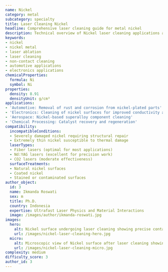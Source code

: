 ```yaml
---
name: Nickel
category: metal
subcategory: specialty
title: Laser Cleaning Nickel
headline: Comprehensive laser cleaning guide for metal nickel
description: Technical overview of Nickel laser cleaning applications and parameters
keywords:
- nickel
- nickel metal
- laser ablation
- laser cleaning
- non-contact cleaning
- automotive applications
- electronics applications
chemicalProperties:
  formula: Ni
  symbol: Ni
properties:
  density: 8.91
  densityUnit: g/cm³
applications:
- 'Automotive: Removal of rust and corrosion from nickel-plated parts'
- 'Electronics: Cleaning of nickel surfaces for improved conductivity and soldering'
- 'Aerospace: Nickel-based superalloy component cleaning'
- 'Chemical Processing: Catalyst recovery and regeneration'
compatibility:
  incompatibleConditions:
  - Severely damaged nickel requiring structural repair
  - Extremely thin nickel susceptible to thermal damage
  laserTypes:
  - Fiber lasers (optimal for most applications)
  - Nd:YAG lasers (excellent for precision work)
  - CO2 lasers (moderate effectiveness)
  surfaceTreatments:
  - Natural nickel surfaces
  - Coated nickel
  - Stained or contaminated surfaces
author_object:
  id: 3
  name: Ikmanda Roswati
  sex: m
  title: Ph.D.
  country: Indonesia
  expertise: Ultrafast Laser Physics and Material Interactions
  image: /images/author/ikmanda-roswati.jpg
images:
  hero:
    alt: Nickel surface undergoing laser cleaning showing precise contamination removal
    url: /images/nickel-laser-cleaning-hero.jpg
  micro:
    alt: Microscopic view of Nickel surface after laser cleaning showing detailed surface structure
    url: /images/nickel-laser-cleaning-micro.jpg
complexity: medium
difficulty_score: 3
author_id: 3
---
```

